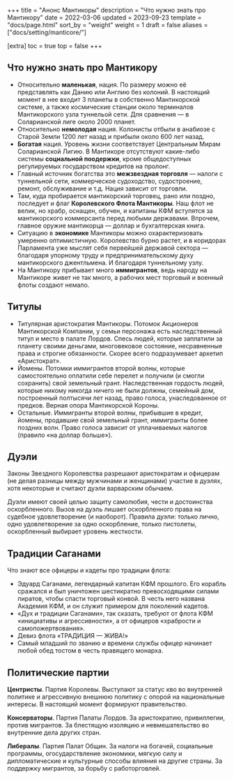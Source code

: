 +++
title = "Анонс Мантикоры"
description = "Что нужно знать про Мантикору"
date = 2022-03-06
updated = 2023-09-23
template = "docs/page.html"
sort_by = "weight"
weight = 1
draft = false
aliases = ["docs/setting/manticore/"]

[extra]
toc = true
top = false
+++

## Что нужно знать про Мантикору

 - Относительно __маленькая__, нация. По размеру можно её представлять как Данию или Англию без колоний. В настоящий момент в нее входит 3 планеты в собственно Мантикорской системе, а также космические станции около терминалов Мантикорского узла туннельой сети. Для сравнения — в Соларианской лиге около 2000 планет.
 - Относительно __немолодая__ нация. Колонисты отбыли в анабиозе с Старой Земли 1200 лет назад и прибыли около 600 лет назад. 
 - __Богатая__ нация. Уровень жизни соответствует Центральным Мирам Соларианской Лигию. В Мантикоре отсутствуют какие-либо системы __социальной поодержки__, кроме общедоступных регулируемых государством кредитов на пролонг.
 - Главный источник богатства это __межзвездная торговля__ — налоги с туннельной сети, коммерческое судоходство, судостроение, ремонт, обслуживание и т.д. Нация зависит от торговли. 
 - Там, куда пробирается мантикорский торговец, рано или поздно, последует и флаг __Королевского Флота Мантикоры__. Наш флот не велик, но храбр, оснащен, обучен, и капитаны КФМ вступятся за мантикорского коммерсанта перед любыми державами. Впрочем, главное оружие мантикорца — доллар и бухгалтерская книга.
 - Ситуацию в __экономике__ Мантикоры можно охарактеризовать умеренно оптимистичную. Королевство бурно растет, и в коридорах Парламента уже мыслят себя первейшей державой сектора —  благодаря упорному труду и предпринимательскому духу мантикорского джентльмена. И благодаря туннельному узлу.  
 - На Мантикору прибывает много __иммигрантов__, ведь народу на Мантикоре живет не так много, а рабочих мест торговый и военный флоты создают немало.

 ## Титулы

 - Титулярная аристократия Мантикоры. Потомок Акционеров Мантикорской Компании, у семьи персонажа есть наследственный титул и место в палате Лордов. Спесь людей, которые заплатили за планету своими деньгами, многовековое состояние, несравненные права и строгие обязанности. Скорее всего подразумевает архетип «Аристократ».
 - Йомены. Потомки иммигрантов второй волны, которые самостоятельно оплатили себе перелет и получили (и смогли сохранить) свой земельный грант. Наследственная гордость людей, которые никому никогда ничего не были должны, семейный дом, построенный полтысячи лет назад, право голоса, унаследованное от предков. Верная опора Мантикорской Короны.
 - Остальные. Иммигранты второй волны, прибывшие в кредит, йомены, продавшие свой земельный грант, иммигранты более поздних волн. Право голоса зависит от уплачиваемых налогов (правило «на доллар больше»).

 ## Дуэли

 Законы Звездного Королевства разрешают аристократам и офицерам (не делая разницы между мужчинами и женщинами) участие в дуэлях, хотя некоторые и считают дуэли варварским обычаем.

Дуэли имеют своей целью защиту самолюбия, чести и достоинства оскорбленного. Вызов на дуэль лишает оскорбленного права на судебное удовлетворение (и наоборот).
Правила дуэли: только лично, одно удовлетворение за одно оскорбление, только пистолеты, оскорбленный выбирает уровень жесткости.

## Традиции Саганами

Что знают все офицеры и кадеты про традиции флота:
 - Эдуард Саганами, легендарный капитан КФМ прошлого. Его корабль сражался и был уничтожен шестикратно превосходящими силами пиратов, чтобы спасти торговый конвой. В честь него названа Академия КФМ, и он служит примером для поколений кадетов. 
 - «Дух и традиции Саганами», так сказать, требуют от флота КФМ «инициативы и агрессивности», а от офицеров «храбрости и самопожертвования».
 - Девиз флота «ТРАДИЦИЯ — ЖИВА!»
 - Самый младший по званию и времени службы офицер начинает любой обед тостом в честь правящего монарха. 


 ## Политические партии

__Центристы__. Партия Королевы. Выступают за статус кво во внутренней политике и агрессивную внешнюю политику с опорой на национальные интересы. В настоящий момент формируют правительство. 

__Консерваторы__. Партия Палаты Лордов. За аристократию, привиллегии, против мигрантов. За блестящую изоляцию и невмешательство во внутренние дела других стран.

__Либералы__. Партия Палат Общин. За налоги на богачей, социальные программы, огосударствление экономики, мягкую силу и дипломатические и культурные способы влияния на другие страны. За поддержку мигрантов, за борьбу с работорговлей.
 